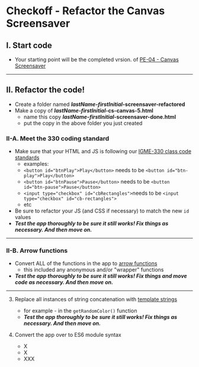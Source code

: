 # Checkoff - Refactor the Canvas Screensaver

## I. Start code
- Your starting point will be the completed vrsion. of [PE-04 - Canvas Screensaver](../pe/04/pe-04.md)

<hr>

## II. Refactor the code!

- Create a folder named ***lastName-firstInitial*-screensaver-refactored**
- Make a copy of ***lastName-firstInitial*-cs-canvas-5.html**
  - name this copy ***lastName-firstInitial*-screensaver-done.html**
  - put the copy in the above folder you just created

### II-A. Meet the 330 coding standard

- Make sure that your HTML and JS is following our [IGME-330 class code standards](../notes/code-style-required-330.md)
  - examples:
  - `<button id="btnPlay">Play</button>` needs to be `<button id="btn-play">Play</button>`
  - `<button id="btnPause">Pause</button>` needs to be `<button id="btn-pause">Pause</button>`
  - `<input type="checkbox" id="cbRectangles">`needs to be `<input type="checkbox" id="cb-rectangles">`
  - etc
- Be sure to refactor your JS (and CSS if necessary) to match the new `id` values
- ***Test the app thoroughly to be sure it still works! Fix things as necessary. And then move on.***

<hr>

### II-B. Arrow functions

- Convert ALL of the functions in the app to [arrow functions](../notes/js-functions.md#vi-b-arrow-function-examples)
  - this included any anonymous and/or "wrapper" functions
- ***Test the app thoroughly to be sure it still works! Fix things and move code as necessary. And then move on.***

<hr>


3) Replace all instances of string concatenation with [template strings](https://developer.mozilla.org/en-US/docs/Web/JavaScript/Reference/Template_literals)
   
   - for example - in the `getRandomColor()` function
    - ***Test the app thoroughly to be sure it still works! Fix things as necessary. And then move on.***

4) Convert the app over to ES6 module syntax

    - X
    - X
    - XXX
